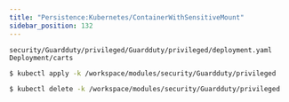 ```yaml
---
title: "Persistence:Kubernetes/ContainerWithSensitiveMount"
sidebar_position: 132
---
```


```kustomization
security/Guardduty/privileged/Guardduty/privileged/deployment.yaml
Deployment/carts
```

```bash
$ kubectl apply -k /workspace/modules/security/Guardduty/privileged
```

```bash
$ kubectl delete -k /workspace/modules/security/Guardduty/privileged
```